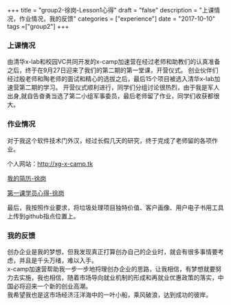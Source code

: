 +++
title = "group2-徐岗-Lesson1心得"
draft = "false"
description = "上课情况，作业情况，我的反馈"
categories = ["experience"]
date = "2017-10-10"
tags =["group2"]
+++

### 上课情况

由清华x-lab和校园VC共同开发的x-camp加速营在经过老师和助教们的认真准备之后，终于在9月27日迎来了我们的第二期的第一堂课，开营仪式。
创业伙伴们经过殷老师和陶老师的面试和精心的选拔之后，最后15个项目被选入清华x-lab加速营第二期的学习。
开营仪式顺利进行，同学们分组讨论很热烈，由于我是军人出身,就自告奋勇当选了第二小组军事委员，最后老师留了作业，同学们收获都很大。



### 作业情况

对于我这个软件技术门外汉，经过长假几天的研究，终于完成了老师留的各项作业。<br/>
<p>个人网站：<a style="cursor:hand;" target="_blank" href=" ">http://xg-x-camp.tk</a></p >
<p><a style="cursor:hand;" target="_blank" href="http://x-camp.tk/post/group2/xugang-resume/">我的简历-徐岗</a></p >
<p><a style="cursor:hand;" target="_blank" href="http://x-camp.tk/post/group2/xugang-experience/">第一课学员心得-徐岗</a></p >

最后，我按照作业要求，将垃圾处理项目独特价值、客户画像、用户电子书用工具上传到github指点位置上。


### 我的反馈

创办企业是我的梦想，但我发现真正打算创办自己的企业时，就会有很多事情要考虑，并且是千头万绪，难以入手。<br/>
x-camp加速营帮助我一步一步地捋理创办企业的思路，让我相信，有梦想就要努力去实施，我也相信，随着市场导向就业机制的形成和再就业优惠政策的落实，中国必将迎来一个新的创业高潮。<br/>
我希望我也是这市场经济汪洋海中的一叶小船，乘风破浪，达到成功的彼岸。<br/>
